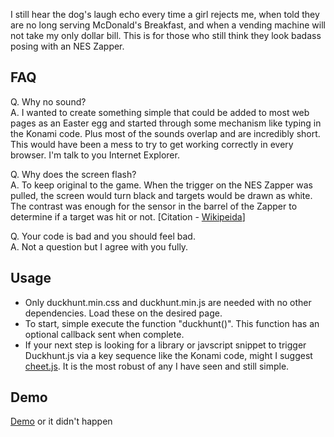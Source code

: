 I still hear the dog's laugh echo every time a girl rejects me, when told they are no long serving McDonald's Breakfast, and when a vending machine will not take my only dollar bill.  This is for those who still think they look badass posing with an NES Zapper.
 
FAQ
----
 Q. Why no sound?   
 A. I wanted to create something simple that could be added to most web pages as an Easter egg and started through some mechanism like typing in the Konami code.  Plus most of the sounds overlap and are incredibly short.  This would have been a mess to try to get working correctly in every browser.  I'm talk to you Internet Explorer.
 
 Q. Why does the screen flash?    
 A. To keep original to the game.  When the trigger on the NES Zapper was pulled, the screen would turn black and targets would be drawn as white.  The contrast was enough for the sensor in the barrel of the Zapper to determine if a target was hit or not. \[Citation - [Wikipeida](http://en.wikipedia.org/wiki/NES_Zapper#History_and_usage)\]
 
 Q. Your code is bad and you should feel bad.    
 A. Not a question but I agree with you fully.


Usage
-----
* Only duckhunt.min.css and duckhunt.min.js are needed with no other dependencies.  Load these on the desired page.
* To start, simple execute the function "duckhunt()".  This function has an optional callback sent when complete.
* If your next step is looking for a library or javscript snippet to trigger Duckhunt.js via a key sequence like the Konami code, might I suggest [cheet.js](http://namuol.github.io/cheet.js/).  It is the most robust of any I have seen and still simple.


Demo
-----
[Demo](http://thrilleratplay.github.io/Duckhunt.js/duckhunt.html) or it didn't happen
